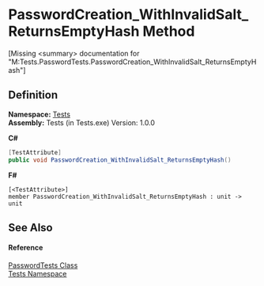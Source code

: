# PasswordCreation_WithInvalidSalt_ReturnsEmptyHash Method


\[Missing &lt;summary&gt; documentation for "M:Tests.PasswordTests.PasswordCreation_WithInvalidSalt_ReturnsEmptyHash"\]



## Definition
**Namespace:** <a href="N_Tests.md">Tests</a>  
**Assembly:** Tests (in Tests.exe) Version: 1.0.0

**C#**
``` C#
[TestAttribute]
public void PasswordCreation_WithInvalidSalt_ReturnsEmptyHash()
```
**F#**
``` F#
[<TestAttribute>]
member PasswordCreation_WithInvalidSalt_ReturnsEmptyHash : unit -> unit 
```



## See Also


#### Reference
<a href="T_Tests_PasswordTests.md">PasswordTests Class</a>  
<a href="N_Tests.md">Tests Namespace</a>  
